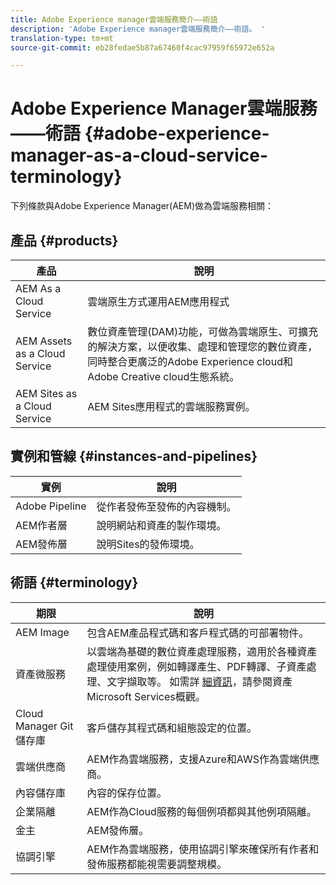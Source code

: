```yaml
---
title: Adobe Experience manager雲端服務簡介——術語
description: 'Adobe Experience manager雲端服務簡介——術語。 '
translation-type: tm+mt
source-git-commit: eb28fedae5b87a67460f4cac97959f65972e652a

---
```



# Adobe Experience Manager雲端服務——術語 {#adobe-experience-manager-as-a-cloud-service-terminology}

下列條款與Adobe Experience Manager(AEM)做為雲端服務相關：

## 產品 {#products}

| 產品 | 說明 |
|---|---|
| AEM As a Cloud Service | 雲端原生方式運用AEM應用程式 |
| AEM Assets as a Cloud Service | 數位資產管理(DAM)功能，可做為雲端原生、可擴充的解決方案，以便收集、處理和管理您的數位資產，同時整合更廣泛的Adobe Experience cloud和Adobe Creative cloud生態系統。 |
| AEM Sites as a Cloud Service | AEM Sites應用程式的雲端服務實例。 |

## 實例和管線 {#instances-and-pipelines}

| 實例 | 說明 |
|---|---|
| Adobe Pipeline | 從作者發佈至發佈的內容機制。 |
| AEM作者層 | 說明網站和資產的製作環境。 |
| AEM發佈層 | 說明Sites的發佈環境。 |


<!-- This section of the table must be alphabetic -->

## 術語 {#terminology}

| 期限 | 說明 |
|---|---|
| AEM Image | 包含AEM產品程式碼和客戶程式碼的可部署物件。 |
| 資產微服務 | 以雲端為基礎的數位資產處理服務，適用於各種資產處理使用案例，例如轉譯產生、PDF轉譯、子資產處理、文字擷取等。 如需詳 [細資訊](/help/assets/asset-microservices-overview.md)，請參閱資產Microsoft Services概觀。 |
| Cloud Manager Git儲存庫 | 客戶儲存其程式碼和組態設定的位置。 |
| 雲端供應商 | AEM作為雲端服務，支援Azure和AWS作為雲端供應商。 |
| 內容儲存庫 | 內容的保存位置。 |
| 企業隔離 | AEM作為Cloud服務的每個例項都與其他例項隔離。 |
| 金主 | AEM發佈層。 |
| 協調引擎 | AEM作為雲端服務，使用協調引擎來確保所有作者和發佈服務都能視需要調整規模。 |
